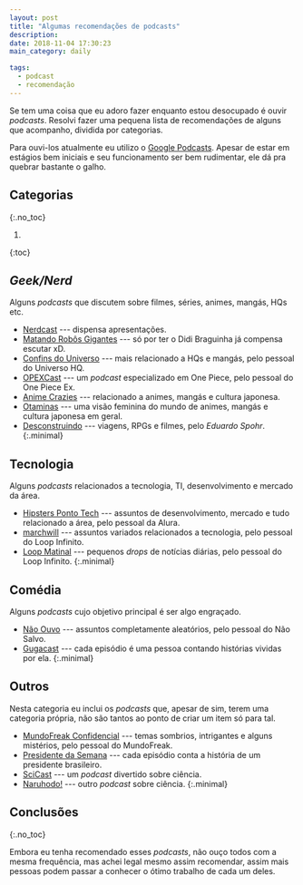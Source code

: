 ```yaml
---
layout: post
title: "Algumas recomendações de podcasts"
description:
date: 2018-11-04 17:30:23
main_category: daily

tags:
  - podcast
  - recomendação
---
```


Se tem uma coisa que eu adoro fazer enquanto estou
desocupado é ouvir *podcasts*. Resolvi fazer uma
pequena lista de recomendações de alguns que
acompanho, dividida por categorias.

Para ouvi-los atualmente eu utilizo o [Google Podcasts].
Apesar de estar em estágios bem iniciais e seu
funcionamento ser bem rudimentar, ele dá pra
quebrar bastante o galho.

[Google Podcasts]: https://play.google.com/store/apps/details?id=com.google.android.apps.podcasts&hl=pt_BR

## Categorias
{:.no_toc}

1. 
{:toc}

## *Geek/Nerd*

Alguns *podcasts* que discutem sobre filmes, séries,
animes, mangás, HQs etc.

- [Nerdcast] --- dispensa apresentações.
- [Matando Robôs Gigantes] --- só por ter o Didi Braguinha
  já compensa escutar xD.
- [Confins do Universo] --- mais relacionado a HQs e mangás,
  pelo pessoal do Universo HQ.
- [OPEXCast] --- um *podcast* especializado em One Piece,
  pelo pessoal do One Piece Ex.
- [Anime Crazies] --- relacionado a animes, mangás e
  cultura japonesa.
- [Otaminas] --- uma visão feminina do mundo de animes, mangás
  e cultura japonesa em geral.
- [Desconstruindo] --- viagens, RPGs e filmes, pelo *Eduardo Spohr*.
{:.minimal}

[Nerdcast]: https://jovemnerd.com.br/nerdcast/
[Matando Robôs Gigantes]: https://www.matandorobosgigantes.com/posts/
[Confins do Universo]: http://www.universohq.com/category/podcast/
[OPEXCast]: https://onepiece-ex.com.br/categoria/podcast/
[Anime Crazies]: https://animecrazies.com.br/category/podcast/
[Otaminas]: http://otaminas.com.br/podcast-otaminas/
[Desconstruindo]: http://filosofianerd.blogspot.com/search/label/Posts%20em%20%C3%A1udio

## Tecnologia

Alguns *podcasts* relacionados a tecnologia, TI, desenvolvimento
e mercado da área.

- [Hipsters Ponto Tech] --- assuntos de desenvolvimento,
  mercado e tudo relacionado a área, pelo pessoal da Alura.
- [marchwill] --- assuntos variados relacionados a tecnologia,
  pelo pessoal do Loop Infinito.
- [Loop Matinal] --- pequenos *drops* de notícias diárias,
  pelo pessoal do Loop Infinito.
{:.minimal}

[Hipsters Ponto Tech]: http://hipsters.tech/
[marchwill]: https://soundcloud.com/marchwill
[Loop Matinal]: http://www.loopmatinal.com/

## Comédia

Alguns *podcasts* cujo objetivo principal é ser algo engraçado.

- [Não Ouvo] --- assuntos completamente aleatórios,
  pelo pessoal do Não Salvo.
- [Gugacast] --- cada episódio é uma pessoa contando 
  histórias vividas por ela.
{:.minimal}

[Não Ouvo]: https://www.naosalvo.com.br/podcasts/naoouvo/
[Gugacast]: https://gugacast.com/todas-as-temporadas/

## Outros

Nesta categoria eu inclui os *podcasts* que, apesar
de sim, terem uma categoria própria, não são tantos
ao ponto de criar um item só para tal.

- [MundoFreak Confidencial] --- temas sombrios, intrigantes
  e alguns mistérios, pelo pessoal do MundoFreak.
- [Presidente da Semana] --- cada episódio conta a história
  de um presidente brasileiro.
- [SciCast] --- um *podcast* divertido sobre ciência.
- [Naruhodo!] --- outro *podcast* sobre ciência.
{:.minimal}

[MundoFreak Confidencial]: http://www.mundofreak.com.br/categoria/podcast/mundofreak-confidencial/
[Presidente da Semana]: https://www1.folha.uol.com.br/especial/2018/presidente-da-semana/
[SciCast]: http://www.deviante.com.br/podcasts/scicast/
[Naruhodo!]: https://www.b9.com.br/podcasts/naruhodo/

## Conclusões
{:.no_toc}

Embora eu tenha recomendado esses *podcasts*, não ouço
todos com a mesma frequência, mas achei legal mesmo assim
recomendar, assim mais pessoas podem passar a conhecer
o ótimo trabalho de cada um deles.